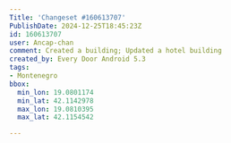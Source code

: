 ```yaml
---
Title: 'Changeset #160613707'
PublishDate: 2024-12-25T18:45:23Z
id: 160613707
user: Ancap-chan
comment: Created a building; Updated a hotel building
created_by: Every Door Android 5.3
tags:
- Montenegro
bbox:
  min_lon: 19.0801174
  min_lat: 42.1142978
  max_lon: 19.0810395
  max_lat: 42.1154542

---
```

